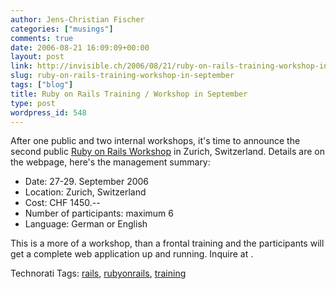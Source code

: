 ```yaml
---
author: Jens-Christian Fischer
categories: ["musings"]
comments: true
date: 2006-08-21 16:09:09+00:00
layout: post
link: http://invisible.ch/2006/08/21/ruby-on-rails-training-workshop-in-september/
slug: ruby-on-rails-training-workshop-in-september
tags: ["blog"]
title: Ruby on Rails Training / Workshop in September
type: post
wordpress_id: 548
---
```


After one public and two internal workshops, it's time to announce the second public [Ruby on Rails Workshop][1] in Zurich, Switzerland. Details are on the webpage, here's the management summary:

* Date: 27-29. September 2006
* Location: Zurich, Switzerland
* Cost: CHF 1450.--
* Number of participants: maximum 6
* Language: German or English

This is a more of a workshop, than a frontal training and the participants will get a complete web application up and running. Inquire at .

[1]: http://www.invisible.ch/static/47/rubyonrailsschulung


Technorati Tags: [rails](http://www.technorati.com/tag/rails), [rubyonrails](http://www.technorati.com/tag/rubyonrails), [training](http://www.technorati.com/tag/training)
